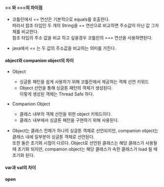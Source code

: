 #### == 와 ===의 차이점  
- 코틀린에서 == 연산은 기본적으로 equals를 호출한다.  
따라서 참조 타입인 두 개의 String을 == 연산으로 비교하면 주소값이 아닌 값 그자체를 비교한다.  
참조 타입의 주소 값을 비교 하고 싶을경우 코틀린의 === 연산을 사용하면된다.  
* java에서 == 는 두 값의 주소값을 비교하는 의미를 가진다.  

#### object와 companion object의 차이 
- Object
  - 싱글톤 패턴을 쉽게 사용하기 위해 코틀린에서 제공하는 객체 선언 키워드
  - Object 선언을 통해 싱글톤 패턴의 객체가 생성된다.  
  이렇게 생성된 객체는 Thread Safe 하다.
- Companion Object
  - 클래스 내부의 객체 선언을 위한 object 키워드이다.  
  - 클래스 내부에서 싱글톤 패턴을 구현하기 위해 사용된다.  
  
- Object는 클래스 전체가 하나의 싱글톤 객체로 선언되지만, companion object는 클래스 내에 일부분이 싱글톤 객체로 선언된다.  
또한 둘은 초기화 시점이 다르다. Object로 선언된 클래스는 해당 클래스가 사용될 때 초기화 되지만, companion object는 해당 클래스가 속한 클래스가 load 될 때 초기화 된다.

#### var과 val의 차이
#### open
